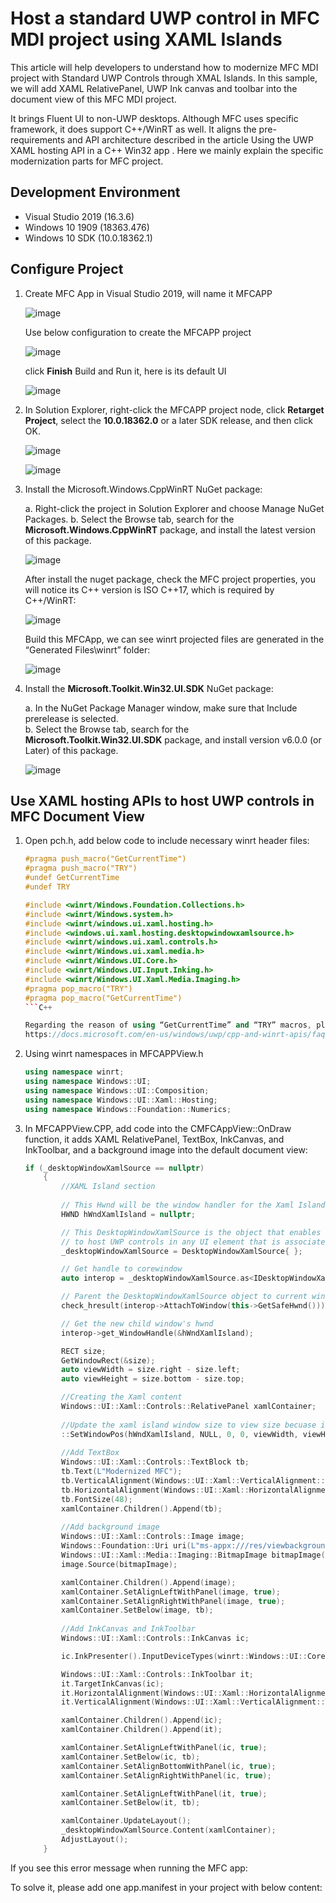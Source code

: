 
# Host a standard UWP control in MFC MDI project using XAML Islands

This article will help developers to understand how to modernize MFC MDI project with Standard UWP Controls through XMAL Islands. In this sample, we will add XAML RelativePanel, UWP Ink canvas and toolbar into the document view of this MFC MDI project.  

It brings Fluent UI to non-UWP desktops.
Although MFC uses specific framework, it does support C++/WinRT as well. It aligns the pre-requirements and API architecture described in the article Using the UWP XAML hosting API in a C++ Win32 app . Here we mainly explain the specific modernization parts for MFC project.

## Development Environment

* Visual Studio 2019 (16.3.6)  
* Windows 10 1909 (18363.476)  
* Windows 10 SDK (10.0.18362.1) 

## Configure Project

1. Create MFC App in Visual Studio 2019, will name it MFCAPP

   ![image](images/MFC/0.png)  

    Use below configuration to create the MFCAPP project
    
    ![image](images/MFC/1.png)  

    click **Finish** Build and Run it, here is its default UI

    ![image](images/MFC/2.png) 

    
  
2. In Solution Explorer, right-click the MFCAPP project node,    click **Retarget Project**, select the **10.0.18362.0** or    a later SDK release, and then click OK.
 
   ![image](images/MFC/3.png) 

   ![image](images/MFC/4.png) 
 
3.	Install the Microsoft.Windows.CppWinRT NuGet package:

    a.	Right-click the project in Solution Explorer and choose Manage NuGet Packages.
    b.	Select the Browse tab, search for the **Microsoft.Windows.CppWinRT** package, and install the latest version of this package.  

    ![image](images/MFC/5.png)  


    After install the nuget package, check the MFC project properties, you will notice its C++ version is ISO C++17, which is required by C++/WinRT:

    ![image](images/MFC/6.png)
 
    Build this MFCApp, we can see winrt projected files are generated in the “Generated Files\winrt” folder:

    ![image](images/MFC/7.png)
 

4.	Install the **Microsoft.Toolkit.Win32.UI.SDK** NuGet          package:

    a.	In the NuGet Package Manager window, make sure that Include prerelease is selected.  
    b.	Select the Browse tab, search for the **Microsoft.Toolkit.Win32.UI.SDK** package, and install version v6.0.0 (or Later) of this package.

    ![image](images/MFC/8.png)

## Use XAML hosting APIs to host  UWP controls in MFC Document View

1.  Open pch.h, add below code to include necessary winrt header files:

    ```C++
    #pragma push_macro("GetCurrentTime")
    #pragma push_macro("TRY")
    #undef GetCurrentTime
    #undef TRY

    #include <winrt/Windows.Foundation.Collections.h>
    #include <winrt/Windows.system.h>
    #include <winrt/windows.ui.xaml.hosting.h>
    #include <windows.ui.xaml.hosting.desktopwindowxamlsource.h>
    #include <winrt/windows.ui.xaml.controls.h>
    #include <winrt/Windows.ui.xaml.media.h>
    #include <winrt/Windows.UI.Core.h>
    #include <winrt/Windows.UI.Input.Inking.h>
    #include <winrt/Windows.UI.Xaml.Media.Imaging.h>
    #pragma pop_macro("TRY")
    #pragma pop_macro("GetCurrentTime")
    ```C++

    Regarding the reason of using “GetCurrentTime” and “TRY” macros, please refer to:
    https://docs.microsoft.com/en-us/windows/uwp/cpp-and-winrt-apis/faq

2.	Using winrt namespaces in MFCAPPView.h

    ```C++
    using namespace winrt;
    using namespace Windows::UI;
    using namespace Windows::UI::Composition;
    using namespace Windows::UI::Xaml::Hosting;
    using namespace Windows::Foundation::Numerics;
    ```

3.  In MFCAPPView.CPP, add code into the CMFCAppView::OnDraw function, it adds XAML RelativePanel, TextBox, InkCanvas, and InkToolbar, and a background image into the default document view:

    ```C++
    if (_desktopWindowXamlSource == nullptr)
        {
            //XAML Island section
            
            // This Hwnd will be the window handler for the Xaml Island: A child window that contains Xaml.  
            HWND hWndXamlIsland = nullptr;

            // This DesktopWindowXamlSource is the object that enables a non-UWP desktop application 
            // to host UWP controls in any UI element that is associated with a window handle (HWND).
            _desktopWindowXamlSource = DesktopWindowXamlSource{ };

            // Get handle to corewindow
            auto interop = _desktopWindowXamlSource.as<IDesktopWindowXamlSourceNative>();

            // Parent the DesktopWindowXamlSource object to current window
            check_hresult(interop->AttachToWindow(this->GetSafeHwnd()));

            // Get the new child window's hwnd 
            interop->get_WindowHandle(&hWndXamlIsland);

            RECT size;
            GetWindowRect(&size);
            auto viewWidth = size.right - size.left;
            auto viewHeight = size.bottom - size.top;

            //Creating the Xaml content
            Windows::UI::Xaml::Controls::RelativePanel xamlContainer;
            
            //Update the xaml island window size to view size becuase initially is 0,0
            ::SetWindowPos(hWndXamlIsland, NULL, 0, 0, viewWidth, viewHeight, SWP_SHOWWINDOW);
            
            //Add TextBox
            Windows::UI::Xaml::Controls::TextBlock tb;
            tb.Text(L"Modernized MFC");
            tb.VerticalAlignment(Windows::UI::Xaml::VerticalAlignment::Center);
            tb.HorizontalAlignment(Windows::UI::Xaml::HorizontalAlignment::Center);
            tb.FontSize(48);
            xamlContainer.Children().Append(tb);
            
            //Add background image
            Windows::UI::Xaml::Controls::Image image;
            Windows::Foundation::Uri uri(L"ms-appx:///res/viewbackground.png");
            Windows::UI::Xaml::Media::Imaging::BitmapImage bitmapImage(uri);
            image.Source(bitmapImage);

            xamlContainer.Children().Append(image);
            xamlContainer.SetAlignLeftWithPanel(image, true);
            xamlContainer.SetAlignRightWithPanel(image, true);
            xamlContainer.SetBelow(image, tb);
            
            //Add InkCanvas and InkToolbar
            Windows::UI::Xaml::Controls::InkCanvas ic;

            ic.InkPresenter().InputDeviceTypes(winrt::Windows::UI::Core::CoreInputDeviceTypes::Touch | winrt::Windows::UI::Core::CoreInputDeviceTypes::Mouse);

            Windows::UI::Xaml::Controls::InkToolbar it;
            it.TargetInkCanvas(ic);
            it.HorizontalAlignment(Windows::UI::Xaml::HorizontalAlignment::Left);
            it.VerticalAlignment(Windows::UI::Xaml::VerticalAlignment::Top);

            xamlContainer.Children().Append(ic);
            xamlContainer.Children().Append(it);

            xamlContainer.SetAlignLeftWithPanel(ic, true);
            xamlContainer.SetBelow(ic, tb);
            xamlContainer.SetAlignBottomWithPanel(ic, true);
            xamlContainer.SetAlignRightWithPanel(ic, true);

            xamlContainer.SetAlignLeftWithPanel(it, true);
            xamlContainer.SetBelow(it, tb);

            xamlContainer.UpdateLayout();
            _desktopWindowXamlSource.Content(xamlContainer);
            AdjustLayout();
        }
    ```

If  you see this error message when running the MFC app:
 
To solve it, please add one app.manifest in your project with below content:

<?xml version="1.0" encoding="UTF-8"?>
<assembly xmlns="urn:schemas-microsoft-com:asm.v1" manifestVersion="1.0">
  <compatibility xmlns="urn:schemas-microsoft-com:compatibility.v1">
    <application>
      <!-- Windows 10 -->
      <maxversiontested Id="10.0.18362.0"/>
      <supportedOS Id="{8e0f7a12-bfb3-4fe8-b9a5-48fd50a15a9a}" />
    </application>
  </compatibility>
</assembly>

 

 

 
